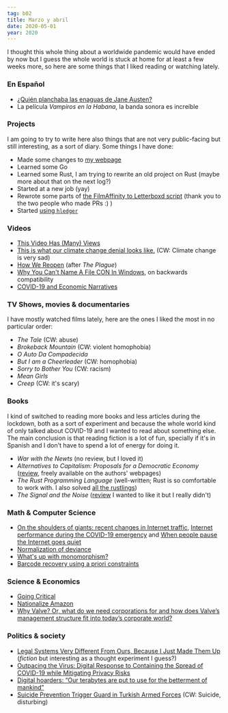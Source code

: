 ```yaml
---
tag: b02
title: Marzo y abril
date: 2020-05-01
year: 2020
---
```


I thought this whole thing about a worldwide pandemic would have ended by now but I guess the whole world is stuck at home for at least a few weeks more, so here are some things that I liked reading or watching lately.

### En Español

- [¿Quién planchaba las enaguas de Jane Austen?](http://eugeniaandino.es/2020/04/20/quien-planchaba-las-enaguas-de-jane-austen/)
- La película _Vampiros en la Habana_, la banda sonora es increíble

### Projects

I am going to try to write here also things that are not very public-facing but still interesting, as a sort of diary. Some things I have done:

- Made some changes to [my webpage](mx-psi.github.io/)
- Learned some Go
- Learned some Rust, I am trying to rewrite an old project on Rust (maybe more about that on the next log?)
- Started at a new job (yay)
- Rewrote some parts of [the FilmAffinity to Letterboxd script](https://github.com/mx-psi/tidbits/tree/master/faLetterboxd) (thank you to the two people who made PRs :) )
- Started [using `hledger`](https://hledger.org/)

### Videos

- [This Video Has (Many) Views](http://www.youtube.com/watch?v=BxV14h0kFs0)
- [This is what our climate change denial looks like.](https://www.youtube.com/watch?v=JTu4Xs23HXw) (CW: Climate change is very sad)
- [How We Reopen](https://www.youtube.com/watch?v=HhRQxk9QA-o) (after _The Plague_)
- [Why You Can't Name A File CON In Windows](http://www.youtube.com/watch?v=bC6tngl0PTI), on backwards compatibility
- [COVID-19 and Economic Narratives](https://www.youtube.com/watch?v=-fnSVlLo05U)

### TV Shows, movies & documentaries

I have mostly watched films lately, here are the ones I liked the most in no particular order:

- _The Tale_ (CW: abuse)
- _Brokeback Mountain_ (CW: violent homophobia)
- _O Auto Da Compadecida_
- _But I am a Cheerleader_ (CW: homophobia)
- _Sorry to Bother You_ (CW: racism)
- _Mean Girls_
- _Creep_ (CW: it's scary)

### Books

I kind of switched to reading more books and less articles during the lockdown, both as a sort of experiment and because the whole world kind of only talked about COVID-19 and I wanted to read about something else.
The main conclusion is that reading fiction is a lot of fun, specially if it's in Spanish and I don't have to spend a lot of energy for doing it.

- _War with the Newts_ (no review, but I loved it)
- _Alternatives to Capitalism: Proposals for a Democratic Economy_ ([review](https://www.goodreads.com/review/show/3278015903), freely available on the authors' webpages)
- _The Rust Programming Language_ (well-written; Rust is so comfortable to work with. I also solved [all the rustlings](https://github.com/mx-psi/rustlings-solutions))
- _The Signal and the Noise_ ([review](https://www.goodreads.com/review/show/1731386493) I wanted to like it but I really didn't)

### Math & Computer Science

- [On the shoulders of giants: recent changes in Internet traffic](https://blog.cloudflare.com/on-the-shoulders-of-giants-recent-changes-in-internet-traffic/), [Internet performance during the COVID-19 emergency](https://blog.cloudflare.com/recent-trends-in-internet-traffic/) and [When people pause the Internet goes quiet](https://blog.cloudflare.com/when-people-pause/)
- [Normalization of deviance](https://danluu.com/wat/)
- [What's up with monomorphism?](https://mrale.ph/blog/2015/01/11/whats-up-with-monomorphism.html)
- [Barcode recovery using a priori constraints](http://www.windytan.com/2016/02/barcode-recovery-using-priori.html)

### Science & Economics

- [Going Critical](https://meltingasphalt.com/interactive/going-critical)
- [Nationalize Amazon](https://theoutline.com/post/6587/nationalize-amazon-make-bezos-our-bitch)
- [Why Valve? Or, what do we need corporations for and how does Valve’s management structure fit into today’s corporate world?](https://web.archive.org/web/20150610102727/http://blogs.valvesoftware.com/economics/why-valve-or-what-do-we-need-corporations-for-and-how-does-valves-management-structure-fit-into-todays-corporate-world/)

### Politics & society

- [Legal Systems Very Different From Ours, Because I Just Made Them Up](https://slatestarcodex.com/2020/03/30/legal-systems-very-different-from-ours-because-i-just-made-them-up/) (_fiction_ but interesting as a thought experiment I guess?)
- [Outpacing the Virus: Digital Response to Containing the Spread of COVID-19 while Mitigating Privacy Risks](https://ethics.harvard.edu/outpacing-virus)
- [Digital hoarders: “Our terabytes are put to use for the betterment of mankind”](https://arstechnica.com/gaming/2020/04/digital-hoarders-our-terabytes-are-put-to-use-for-the-betterment-of-mankind/)
- [Suicide Prevention Trigger Guard in Turkish Armed Forces](https://silahreport.com/2020/04/27/suicide-prevention-trigger-guard-in-turkish-armed-forces/) (CW: Suicide, disturbing)

